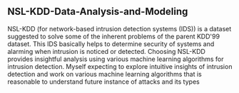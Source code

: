 ## NSL-KDD-Data-Analysis-and-Modeling
NSL-KDD (for network-based intrusion detection systems (IDS)) is a dataset 
suggested to solve some of the inherent problems of the parent KDD'99 dataset. 
This IDS basically helps to determine security of systems and alarming when 
intrusion is noticed or detected. Choosing NSL-KDD provides insightful analysis 
using various machine learning algorithms for intrusion detection. Myself 
expecting to explore intuitive insights of intrusion detection and work on various 
machine learning algorithms that is reasonable to understand future instance of 
attacks and its types
